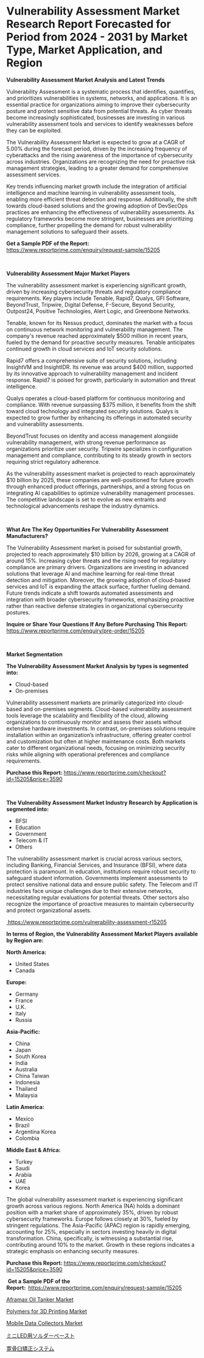 <p><h1>Vulnerability Assessment Market Research Report Forecasted for Period from 2024 -  2031 by Market Type, Market Application, and Region</h1></p><p><strong>Vulnerability Assessment Market Analysis and Latest Trends</strong></p>
<p><p>Vulnerability Assessment is a systematic process that identifies, quantifies, and prioritizes vulnerabilities in systems, networks, and applications. It is an essential practice for organizations aiming to improve their cybersecurity posture and protect sensitive data from potential threats. As cyber threats become increasingly sophisticated, businesses are investing in various vulnerability assessment tools and services to identify weaknesses before they can be exploited.</p><p>The Vulnerability Assessment Market is expected to grow at a CAGR of 5.00% during the forecast period, driven by the increasing frequency of cyberattacks and the rising awareness of the importance of cybersecurity across industries. Organizations are recognizing the need for proactive risk management strategies, leading to a greater demand for comprehensive assessment services. </p><p>Key trends influencing market growth include the integration of artificial intelligence and machine learning in vulnerability assessment tools, enabling more efficient threat detection and response. Additionally, the shift towards cloud-based solutions and the growing adoption of DevSecOps practices are enhancing the effectiveness of vulnerability assessments. As regulatory frameworks become more stringent, businesses are prioritizing compliance, further propelling the demand for robust vulnerability management solutions to safeguard their assets.</p></p>
<p><strong>Get a Sample PDF of the Report:&nbsp;</strong> <a href="https://www.reportprime.com/enquiry/request-sample/15205">https://www.reportprime.com/enquiry/request-sample/15205</a></p>
<p>&nbsp;</p>
<p><strong>Vulnerability Assessment Major Market Players</strong></p>
<p><p>The vulnerability assessment market is experiencing significant growth, driven by increasing cybersecurity threats and regulatory compliance requirements. Key players include Tenable, Rapid7, Qualys, GFI Software, BeyondTrust, Tripwire, Digital Defense, F-Secure, Beyond Security, Outpost24, Positive Technologies, Alert Logic, and Greenbone Networks.</p><p>Tenable, known for its Nessus product, dominates the market with a focus on continuous network monitoring and vulnerability management. The company's revenue reached approximately $500 million in recent years, fueled by the demand for proactive security measures. Tenable anticipates continued growth in cloud services and IoT security solutions.</p><p>Rapid7 offers a comprehensive suite of security solutions, including InsightVM and InsightIDR. Its revenue was around $400 million, supported by its innovative approach to vulnerability management and incident response. Rapid7 is poised for growth, particularly in automation and threat intelligence.</p><p>Qualys operates a cloud-based platform for continuous monitoring and compliance. With revenue surpassing $375 million, it benefits from the shift toward cloud technology and integrated security solutions. Qualys is expected to grow further by enhancing its offerings in automated security and vulnerability assessments.</p><p>BeyondTrust focuses on identity and access management alongside vulnerability management, with strong revenue performance as organizations prioritize user security. Tripwire specializes in configuration management and compliance, contributing to its steady growth in sectors requiring strict regulatory adherence.</p><p>As the vulnerability assessment market is projected to reach approximately $10 billion by 2025, these companies are well-positioned for future growth through enhanced product offerings, partnerships, and a strong focus on integrating AI capabilities to optimize vulnerability management processes. The competitive landscape is set to evolve as new entrants and technological advancements reshape the industry dynamics.</p></p>
<p>&nbsp;</p>
<p><strong>What Are The Key Opportunities For Vulnerability Assessment Manufacturers?</strong></p>
<p><p>The Vulnerability Assessment market is poised for substantial growth, projected to reach approximately $10 billion by 2026, growing at a CAGR of around 15%. Increasing cyber threats and the rising need for regulatory compliance are primary drivers. Organizations are investing in advanced solutions that leverage AI and machine learning for real-time threat detection and mitigation. Moreover, the growing adoption of cloud-based services and IoT is expanding the attack surface, further fueling demand. Future trends indicate a shift towards automated assessments and integration with broader cybersecurity frameworks, emphasizing proactive rather than reactive defense strategies in organizational cybersecurity postures.</p></p>
<p><strong>Inquire or Share Your Questions If Any Before Purchasing This Report:</strong> <a href="https://www.reportprime.com/enquiry/pre-order/15205">https://www.reportprime.com/enquiry/pre-order/15205</a></p>
<p>&nbsp;</p>
<p><strong>Market Segmentation</strong></p>
<p><strong>The Vulnerability Assessment Market Analysis by types is segmented into:</strong></p>
<p><ul><li>Cloud-based</li><li>On-premises</li></ul></p>
<p><p>Vulnerability assessment markets are primarily categorized into cloud-based and on-premises segments. Cloud-based vulnerability assessment tools leverage the scalability and flexibility of the cloud, allowing organizations to continuously monitor and assess their assets without extensive hardware investments. In contrast, on-premises solutions require installation within an organization’s infrastructure, offering greater control and customization but often at higher maintenance costs. Both markets cater to different organizational needs, focusing on minimizing security risks while aligning with operational preferences and compliance requirements.</p></p>
<p><strong>Purchase this Report:&nbsp;</strong><a href="https://www.reportprime.com/checkout?id=15205&price=3590">https://www.reportprime.com/checkout?id=15205&price=3590</a></p>
<p>&nbsp;</p>
<p><strong>The Vulnerability Assessment Market Industry Research by Application is segmented into:</strong></p>
<p><ul><li>BFSI</li><li>Education</li><li>Government</li><li>Telecom & IT</li><li>Others</li></ul></p>
<p><p>The vulnerability assessment market is crucial across various sectors, including Banking, Financial Services, and Insurance (BFSI), where data protection is paramount. In education, institutions require robust security to safeguard student information. Governments implement assessments to protect sensitive national data and ensure public safety. The Telecom and IT industries face unique challenges due to their extensive networks, necessitating regular evaluations for potential threats. Other sectors also recognize the importance of proactive measures to maintain cybersecurity and protect organizational assets.</p></p>
<p><a href="https://www.reportprime.com/vulnerability-assessment-r15205">&nbsp;https://www.reportprime.com/vulnerability-assessment-r15205</a></p>
<p><strong>In terms of Region, the Vulnerability Assessment Market Players available by Region are:</strong></p>
<p>
    <p> <strong> North America: </strong>
        <ul>
            <li>United States</li>
            <li>Canada</li>
        </ul>
        </p> 
    <p> <strong> Europe: </strong>
        <ul>
            <li>Germany</li>
            <li>France</li>
            <li>U.K.</li>
            <li>Italy</li>
            <li>Russia</li>
        </ul>
        </p> 
    <p> <strong> Asia-Pacific: </strong>
        <ul>
            <li>China</li>
            <li>Japan</li>
            <li>South Korea</li>
            <li>India</li>
            <li>Australia</li>
            <li>China Taiwan</li>
            <li>Indonesia</li>
            <li>Thailand</li>
            <li>Malaysia</li>
        </ul>
        </p> 
    <p> <strong> Latin America: </strong>
        <ul>
            <li>Mexico</li>
            <li>Brazil</li>
            <li>Argentina Korea</li>
            <li>Colombia</li>
        </ul>
        </p> 
    <p> <strong> Middle East & Africa: </strong>
        <ul>
            <li>Turkey</li>
            <li>Saudi</li>
            <li>Arabia</li>
            <li>UAE</li>
            <li>Korea</li>
        </ul>
    </p>
    </p>
<p><p>The global vulnerability assessment market is experiencing significant growth across various regions. North America (NA) holds a dominant position with a market share of approximately 35%, driven by robust cybersecurity frameworks. Europe follows closely at 30%, fueled by stringent regulations. The Asia-Pacific (APAC) region is rapidly emerging, accounting for 25%, especially in sectors investing heavily in digital transformation. China, specifically, is witnessing a substantial rise, contributing around 10% to the market. Growth in these regions indicates a strategic emphasis on enhancing security measures.</p></p>
<p><strong>Purchase this Report: </strong><a href="https://www.reportprime.com/checkout?id=15205&price=3590">https://www.reportprime.com/checkout?id=15205&price=3590</a></p>
<p>&nbsp;<strong>Get a Sample PDF of the Report:&nbsp;&nbsp;</strong><a href="https://www.reportprime.com/enquiry/request-sample/15205">https://www.reportprime.com/enquiry/request-sample/15205</a></p>
<p><strong></strong></p>
<p><p><a href="https://issuu.com/reportprime-2/docs/aframax-oil-tanker-market-size-2030_cb7cdaa6753e2c">Aframax Oil Tanker Market</a></p><p><a href="https://medium.com/@audieyost2008/polymers-for-3d-printing-market-size-share-analysis-growth-trends-forecasts-2024-2031-dbaea36281e9">Polymers for 3D Printing Market</a></p><p><a href="https://www.linkedin.com/pulse/global-mobile-data-collectors-market-size-expected-experience-7zu3f?trackingId=wAKExIaKSbOCakWzffmQ5g%3D%3D">Mobile Data Collectors Market</a></p><p><a href="https://medium.com/@dm15982023/%E3%83%9F%E3%83%8Bled%E7%94%A3%E6%A5%AD%E5%90%91%E3%81%91%E3%81%AF%E3%82%93%E3%81%A0%E3%83%9A%E3%83%BC%E3%82%B9%E3%83%88%E3%81%AE%E6%B4%9E%E5%AF%9F-%E5%B8%82%E5%A0%B4%E3%81%AE%E8%B2%A1%E5%8B%99%E7%8A%B6%E6%B3%81-%E5%B8%82%E5%A0%B4%E8%A6%8F%E6%A8%A1-%E3%81%8A%E3%82%88%E3%81%B32031%E5%B9%B4%E3%81%BE%E3%81%A7%E3%81%AE%E5%8F%8E%E7%9B%8A%E5%88%86%E6%9E%90-a05882984fa5">ミニLED用ソルダーペースト</a></p><p><a href="https://medium.com/@dm15982023/acetabular-revision-system-market-%E3%81%AE%E3%82%B0%E3%83%AD%E3%83%BC%E3%83%90%E3%83%AB%E5%B8%82%E5%A0%B4%E6%A6%82%E8%A6%81%E3%81%AF-%E4%B8%96%E7%95%8C%E3%81%8A%E3%82%88%E3%81%B3%E4%B8%BB%E8%A6%81%E5%B8%82%E5%A0%B4%E3%81%AB%E3%81%8A%E3%81%91%E3%82%8B%E6%A5%AD%E7%95%8C%E3%81%AB%E5%BD%B1%E9%9F%BF%E3%82%92%E4%B8%8E%E3%81%88%E3%82%8B%E4%B8%BB%E8%A6%81%E3%81%AA%E3%83%88%E3%83%AC%E3%83%B3%E3%83%89%E3%81%AB%E3%81%A4%E3%81%84%E3%81%A6-%E7%8B%AC%E8%87%AA%E3%81%AE%E8%A6%96%E7%82%B9%E3%82%92%E6%8F%90%E4%BE%9B%E3%81%97%E3%81%BE%E3%81%99-c030c7ea024b">寛骨臼矯正システム</a></p></p>